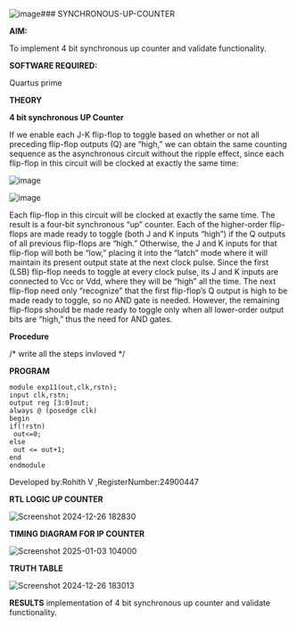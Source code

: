 ![image](https://github.com/user-attachments/assets/6cc72b99-a363-4696-b530-c181c5edf52d)### SYNCHRONOUS-UP-COUNTER

**AIM:**

To implement 4 bit synchronous up counter and validate functionality.

**SOFTWARE REQUIRED:**

Quartus prime

**THEORY**

**4 bit synchronous UP Counter**

If we enable each J-K flip-flop to toggle based on whether or not all preceding flip-flop outputs (Q) are “high,” we can obtain the same counting sequence as the asynchronous circuit without the ripple effect, since each flip-flop in this circuit will be clocked at exactly the same time:

![image](https://github.com/naavaneetha/SYNCHRONOUS-UP-COUNTER/assets/154305477/d5db3fa0-e413-404c-b80e-b2f39d82e7e8)


![image](https://github.com/naavaneetha/SYNCHRONOUS-UP-COUNTER/assets/154305477/52cb61eb-d04b-442d-810c-31185a68410b)

Each flip-flop in this circuit will be clocked at exactly the same time.
The result is a four-bit synchronous “up” counter. Each of the higher-order flip-flops are made ready to toggle (both J and K inputs “high”) if the Q outputs of all previous flip-flops are “high.”
Otherwise, the J and K inputs for that flip-flop will both be “low,” placing it into the “latch” mode where it will maintain its present output state at the next clock pulse.
Since the first (LSB) flip-flop needs to toggle at every clock pulse, its J and K inputs are connected to Vcc or Vdd, where they will be “high” all the time.
The next flip-flop need only “recognize” that the first flip-flop’s Q output is high to be made ready to toggle, so no AND gate is needed.
However, the remaining flip-flops should be made ready to toggle only when all lower-order output bits are “high,” thus the need for AND gates.

**Procedure**

/* write all the steps invloved */

**PROGRAM**

```
module exp11(out,clk,rstn);
input clk,rstn;
output reg [3:0]out;
always @ (posedge clk)
begin
if(!rstn)
 out<=0;
else 
 out <= out+1;
end
endmodule

```




Developed by:Rohith V ,RegisterNumber:24900447


**RTL LOGIC UP COUNTER**

![Screenshot 2024-12-26 182830](https://github.com/user-attachments/assets/b853eaea-9882-4bc5-a3f4-7dd9e681db46)



**TIMING DIAGRAM FOR IP COUNTER**

![Screenshot 2025-01-03 104000](https://github.com/user-attachments/assets/0b96208a-e801-4ca1-9c78-e5157ca10ddc)





**TRUTH TABLE**

![Screenshot 2024-12-26 183013](https://github.com/user-attachments/assets/6e04233d-a460-430b-bbdb-f49844977c87)


**RESULTS**
implementation of 4 bit synchronous up counter and validate functionality.

